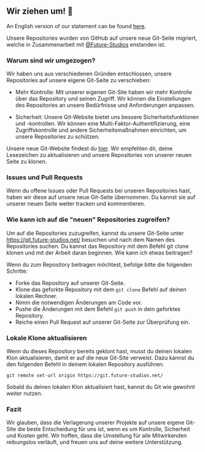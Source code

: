 ## Wir ziehen um! 👋

An English version of our statement can be found [here](README-EN.md).

Unsere Repositories wurden von GitHub auf unsere neue Git-Seite migriert, welche in Zusammenarbeit mit [@Future-Studios](https://github.com/Future-Studios) enstanden ist.

### Warum sind wir umgezogen?

Wir haben uns aus verschiedenen Gründen entschlossen, unsere Repositories auf unsere eigene Git-Seite zu verschieben:

- Mehr Kontrolle: Mit unserer eigenen Git-Site haben wir mehr Kontrolle über das Repository und seinen Zugriff. Wir können die Einstellungen des Repositories an unsere Bedürfnisse und Anforderungen anpassen.

- Sicherheit: Unsere Git-Website bietet uns bessere Sicherheitsfunktionen und -kontrollen. Wir können eine Multi-Faktor-Authentifizierung, eine Zugriffskontrolle und andere Sicherheitsmaßnahmen einrichten, um unsere Repositories zu schützen.

Unsere neue Git-Website findest du [hier](https://git.future-studios.net/). Wir empfehlen dir, deine Lesezeichen zu aktualisieren und unsere Repositories von unserer neuen Seite zu klonen.

### Issues und Pull Requests

Wenn du offene Issues oder Pull Requests bei unseren Repositories hast, haben wir diese auf unsere neue Git-Seite übernommen. Du kannst sie auf unserer neuen Seite weiter tracken und kommentieren.

### Wie kann ich auf die "neuen" Repositories zugreifen?

Um auf die Repositories zuzugreifen, kannst du unsere Git-Seite unter https://git.future-studios.net/ besuchen und nach dem Namen des Repositories suchen. Du kannst das Repository mit dem Befehl git clone klonen und mit der Arbeit daran beginnen.
Wie kann ich etwas beitragen?

Wenn du zum Repository beitragen möchtest, befolge bitte die folgenden Schritte:

- Forke das Repository auf unserer Git-Seite.
- Klone das geforkte Repository mit dem `git clone` Befehl auf deinen lokalen Rechner.
- Nimm die notwendigen Änderungen am Code vor.
- Pushe die Änderungen mit dem Befehl `git push` in dein geforktes Repository.
- Reiche einen Pull Request auf unserer Git-Seite zur Überprüfung ein.

### Lokale Klone aktualisieren

Wenn du dieses Repository bereits geklont hast, musst du deinen lokalen Klon aktualisieren, damit er auf die neue Git-Site verweist. Dazu kannst du den folgenden Befehl in deinem lokalen Repository ausführen:

```
git remote set-url origin https://git.future-studios.net/
```
Sobald du deinen lokalen Klon aktualisiert hast, kannst du Git wie gewohnt weiter nutzen.

### Fazit

Wir glauben, dass die Verlagerung unserer Projekte auf unsere eigene Git-Site die beste Entscheidung für uns ist, wenn es um Kontrolle, Sicherheit und Kosten geht. Wir hoffen, dass die Umstellung für alle Mitwirkenden reibungslos verläuft, und freuen uns auf deine weitere Unterstützung.
